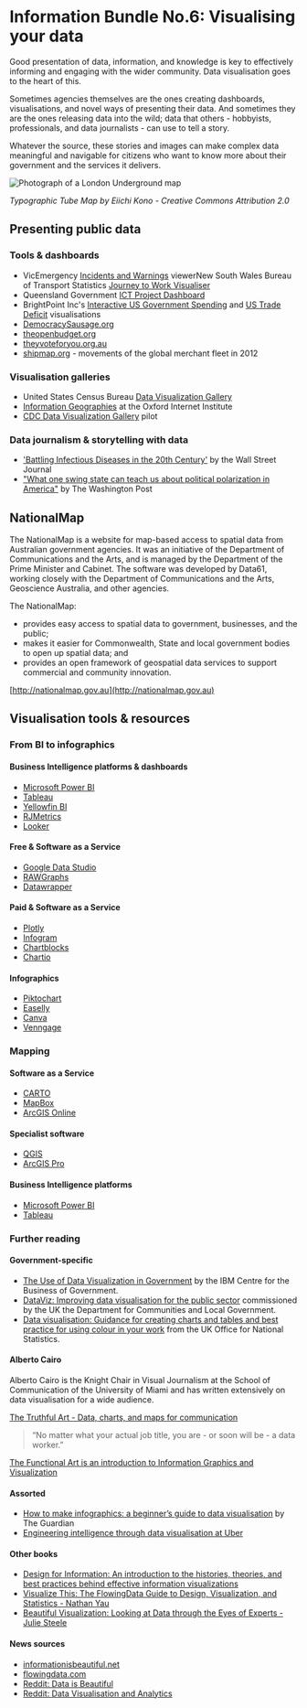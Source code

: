 # Information Bundle No.6: Visualising your data

Good presentation of data, information, and knowledge is key to effectively informing and engaging with the wider community.  Data visualisation goes to the heart of this.

Sometimes agencies themselves are the ones creating dashboards, visualisations, and novel ways of presenting their data.  And sometimes they are the ones releasing data into the wild; data that others  - hobbyists, professionals, and data journalists - can use to tell a story.

Whatever the source, these stories and images can make complex data meaningful and navigable for citizens who want to know more about their government and the services it delivers.

![Photograph of a London Underground map](https://c1.staticflickr.com/5/4110/5184016805_443b27b6c9_z.jpg)

*Typographic Tube Map by Eiichi Kono - Creative Commons Attribution 2.0*

## Presenting public data

### Tools & dashboards
- VicEmergency [Incidents and Warnings](https://emergency.vic.gov.au/respond/) viewerNew South Wales Bureau of Transport Statistics [Journey to Work Visualiser](http://visual.bts.nsw.gov.au/jtwdynamic/)
- Queensland Government [ICT Project Dashboard](https://www.qld.gov.au/ictdashboard/)
- BrightPoint Inc's [Interactive US Government Spending](http://vizuly.io/product/weighted-tree/?demo=brightpoint) and [US Trade Deficit](http://www.brightpointinc.com/united-states-trade-deficit/) visualisations
- [DemocracySausage.org](http://democracysausage.org/)
- [theopenbudget.org](http://theopenbudget.org/)
- [theyvoteforyou.org.au](https://theyvoteforyou.org.au/)
- [shipmap.org](https://www.shipmap.org/) - movements of the global merchant fleet in 2012

### Visualisation galleries
- United States Census Bureau [Data Visualization Gallery](https://www.census.gov/dataviz/)
- [Information Geographies](http://geography.oii.ox.ac.uk/?page=home) at the Oxford Internet Institute
- [CDC Data Visualization Gallery](https://blogs.cdc.gov/nchs-data-visualization/) pilot

### Data journalism & storytelling with data
- ['Battling Infectious Diseases in the 20th Century'](http://graphics.wsj.com/infectious-diseases-and-vaccines/) by the Wall Street Journal
- ["What one swing state can teach us about political polarization in America"](https://www.washingtonpost.com/graphics/politics/2016-election/nc-precincts/) by The Washington Post

## NationalMap
The NationalMap is a website for map-based access to spatial data from Australian government agencies. It was an initiative of the Department of Communications and the Arts, and is managed by the Department of the Prime Minister and Cabinet.  The software was developed by Data61, working closely with the Department of Communications and the Arts, Geoscience Australia, and other agencies.

The NationalMap:

- provides easy access to spatial data to government, businesses, and the public;
- makes it easier for Commonwealth, State and local government bodies to open up spatial data; and
- provides an open framework of geospatial data services to support commercial and community innovation.

[http://nationalmap.gov.au](http://nationalmap.gov.au)

## Visualisation tools & resources

### From BI to infographics
#### Business Intelligence platforms & dashboards
- [Microsoft Power BI](https://powerbi.microsoft.com/en-us/)
- [Tableau](https://www.tableau.com/)
- [Yellowfin BI](https://www.yellowfinbi.com/)
- [RJMetrics](https://rjmetrics.com/)
- [Looker](https://looker.com/)

#### Free & Software as a Service
- [Google Data Studio](https://datastudio.google.com/)
- [RAWGraphs](http://rawgraphs.io/)
- [Datawrapper](https://www.datawrapper.de/)

#### Paid & Software as a Service
- [Plotly](https://plot.ly/)
- [Infogram](https://infogr.am/)
- [Chartblocks](http://www.chartblocks.com/en/)
- [Chartio](https://chartio.com/)

#### Infographics
- [Piktochart](https://piktochart.com/)
- [Easelly](https://www.easel.ly/)
- [Canva](https://www.canva.com/)
- [Venngage](https://venngage.com/)


### Mapping
#### Software as a Service
- [CARTO](https://carto.com/)
- [MapBox](https://www.mapbox.com/)
- [ArcGIS Online](https://www.arcgis.com/home/index.html)

#### Specialist software
- [QGIS](http://www.qgis.org/en/site/)
- [ArcGIS Pro](https://pro.arcgis.com/en/pro-app/)

#### Business Intelligence platforms
- [Microsoft Power BI](https://powerbi.microsoft.com/en-us/)
- [Tableau](https://www.tableau.com/)


### Further reading
#### Government-specific
- [The Use of Data Visualization in Government](http://www.businessofgovernment.org/sites/default/files/The%20Use%20of%20Visualization%20in%20Government.pdf) by the IBM Centre for the Business of Government.
- [DataViz: Improving data visualisation for the public sector](https://www.gov.uk/government/publications/dataviz-improving-data-visualisation-for-the-public-sector) commissioned by the UK the Department for Communities and Local Government.
- [Data visualisation: Guidance for creating charts and tables and best practice for using colour in your work](https://style.ons.gov.uk/category/data-visualisation/) from the UK Office for National Statistics.

#### Alberto Cairo
Alberto Cairo is the Knight Chair in Visual Journalism at the School of Communication of the University of Miami and has written extensively on data visualisation for a wide audience.

[The Truthful Art - Data, charts, and maps for communication](http://www.thefunctionalart.com/p/the-truthful-art-book.html)

> “No matter what your actual job title, you are - or soon will be - a data worker.”

[The Functional Art is an introduction to Information Graphics and Visualization](http://www.thefunctionalart.com/p/about-book.html)

#### Assorted
- [How to make infographics: a beginner’s guide to data visualisation](https://www.theguardian.com/global-development-professionals-network/2014/aug/28/interactive-infographics-development-data) by The Guardian
- [Engineering intelligence through data visualisation at Uber](https://eng.uber.com/data-viz-intel/)

#### Other books
- [Design for Information: An introduction to the histories, theories, and best practices behind effective information visualizations](http://isabelmeirelles.com/book-design-for-information/)
- [Visualize This: The FlowingData Guide to Design, Visualization, and Statistics - Nathan Yau](http://book.flowingdata.com/)
- [Beautiful Visualization: Looking at Data through the Eyes of Experts - Julie Steele](http://shop.oreilly.com/product/0636920000617.do)

#### News sources
- [informationisbeautiful.net](http://www.informationisbeautiful.net/)
- [flowingdata.com](http://flowingdata.com/)
- [Reddit: Data is Beautiful](https://www.reddit.com/r/dataisbeautiful/)
- [Reddit: Data Visualisation and Analytics](https://www.reddit.com/r/dataviz/)
